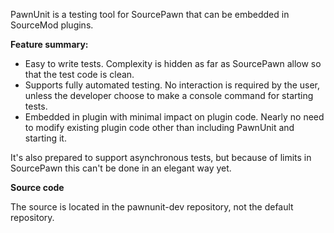 PawnUnit is a testing tool for SourcePawn that can be embedded in SourceMod plugins.

**Feature summary:**
  * Easy to write tests. Complexity is hidden as far as SourcePawn allow so that the test code is clean.
  * Supports fully automated testing. No interaction is required by the user, unless the developer choose to make a console command for starting tests.
  * Embedded in plugin with minimal impact on plugin code. Nearly no need to modify existing plugin code other than including PawnUnit and starting it.

It's also prepared to support asynchronous tests, but because of limits in SourcePawn this can't be done in an elegant way yet.

**Source code**

The source is located in the pawnunit-dev repository, not the default repository.